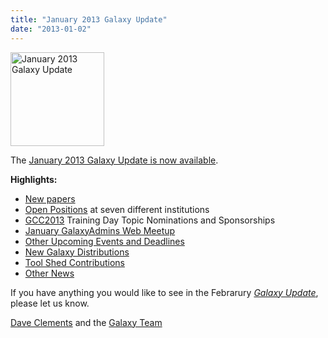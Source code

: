 ```yaml
---
title: "January 2013 Galaxy Update"
date: "2013-01-02"
---
```

<div class='right'><a href='/galaxy-updates/2013-01/'><img src="/images/logos/GalaxyUpdate200.png" alt="January 2013 Galaxy Update" width=150 /></a></div>

The [January 2013 Galaxy Update is now available](/galaxy-updates/2013-01/). 

**Highlights:**

* [New papers](/galaxy-updates/2013-01/#new-papers)
* [Open Positions](/galaxy-updates/2013-01/#whos-hiring) at seven different institutions
* [GCC2013](/galaxy-updates/2013-01/#gcc2013) Training Day Topic Nominations and Sponsorships
* [January GalaxyAdmins Web Meetup](/galaxy-updates/2013-01/#january-galaxyadmins-web-meetup)
* [Other Upcoming Events and Deadlines](/galaxy-updates/2013-01/#other-upcoming-events-and-deadlines)
* [New Galaxy Distributions](/galaxy-updates/2013-01/#new-galaxy-distributions)
* [Tool Shed Contributions](/galaxy-updates/2013-01/#toolshed-contributions)
* [Other News](/galaxy-updates/2013-01/#other-news)

If you have anything you would like to see in the Febrarury *[Galaxy Update](/galaxy-updates/)*, please let us know.

[Dave Clements](/people/dave-clements/) and the [Galaxy Team](/galaxy-team/)
